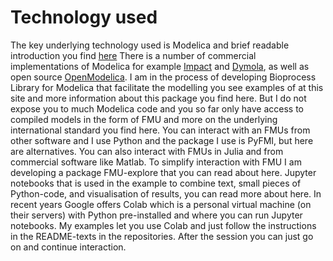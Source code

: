 # Technology used

The key underlying technology used is Modelica and brief readable introduction you find
[here](https://marcobonvini.com/modelica/2020/06/29/all-about-modelica.htmlhttps://marcobonvini.com/modelica/2020/06/29/all-about-modelica.html) 
There is a number of commercial implementations of Modelica for example 
[Impact](https://modelon.com/modelon-impact/) and 
[Dymola](https://www.3ds.com/products-services/catia/products/dymola/), 
as well as  open source 
[OpenModelica](https://www.openmodelica.org).
I am in the process of developing  Bioprocess Library for Modelica that facilitate the modelling you see examples of at this site and more information about this package you find here. But I do not expose you to much Modelica code and you so far only have access to compiled models in the form of  FMU and more on the underlying international standard you find here.  You can interact with an FMUs from other software and I use Python and the package I use is PyFMI, but here are alternatives. You can also interact with FMUs in Julia and from commercial software like Matlab. To simplify interaction with FMU I am developing a package FMU-explore that you can read about here.  Jupyter notebooks that is used in the example to combine text, small pieces of Python-code, and visualisation of results, you can read more about here. In recent years Google offers Colab which is a personal virtual  machine (on their servers) with Python pre-installed and where  you can run Jupyter notebooks. My examples let you use Colab and just follow the instructions in the README-texts in the repositories. After the session you can just go on and continue interaction.









